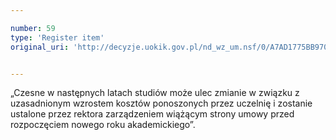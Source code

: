 ```yaml
---

number: 59
type: 'Register item'
original_uri: 'http://decyzje.uokik.gov.pl/nd_wz_um.nsf/0/A7AD1775BB970927C12572DD003293E7?OpenDocument'


---
```


„Czesne w następnych latach studiów może ulec zmianie w związku z uzasadnionym wzrostem kosztów ponoszonych przez uczelnię i zostanie ustalone przez rektora zarządzeniem wiążącym strony umowy przed rozpoczęciem nowego roku akademickiego”.
